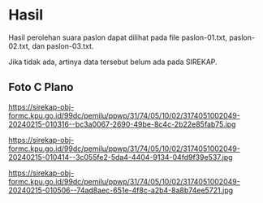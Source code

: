 # Hasil

Hasil perolehan suara paslon dapat dilihat pada file paslon-01.txt, paslon-02.txt, dan paslon-03.txt.

Jika tidak ada, artinya data tersebut belum ada pada SIREKAP.

## Foto C Plano

https://sirekap-obj-formc.kpu.go.id/99dc/pemilu/ppwp/31/74/05/10/02/3174051002049-20240215-010316--bc3a0067-2690-49be-8c4c-2b22e85fab75.jpg

https://sirekap-obj-formc.kpu.go.id/99dc/pemilu/ppwp/31/74/05/10/02/3174051002049-20240215-010414--3c055fe2-5da4-4404-9134-04fd9f39e537.jpg

https://sirekap-obj-formc.kpu.go.id/99dc/pemilu/ppwp/31/74/05/10/02/3174051002049-20240215-010506--74ad8aec-651e-4f8c-a2b4-8a8b74ee5721.jpg
